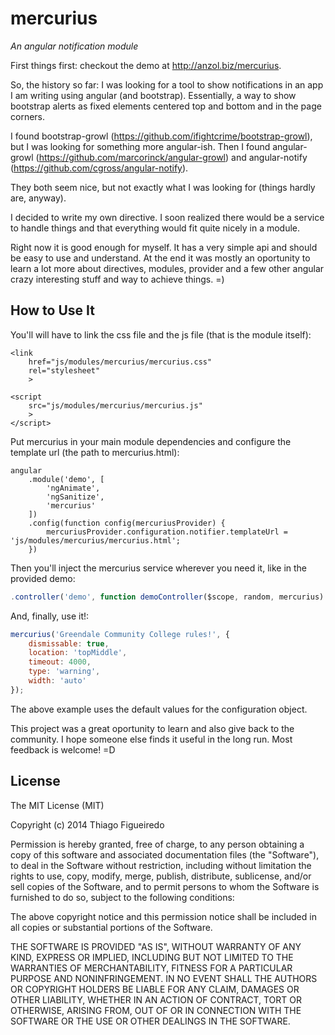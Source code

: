 mercurius
=========

_An angular notification module_

First things first: checkout the demo at http://anzol.biz/mercurius.

So, the history so far: I was looking for a tool to show notifications in an app I am writing using angular (and bootstrap). Essentially, a way to show bootstrap alerts as fixed elements centered top and bottom and in the page corners.

I found bootstrap-growl (https://github.com/ifightcrime/bootstrap-growl), but I was looking for something more angular-ish. Then I found angular-growl (https://github.com/marcorinck/angular-growl) and angular-notify (https://github.com/cgross/angular-notify).

They both seem nice, but not exactly what I was looking for (things hardly are, anyway).

I decided to write my own directive. I soon realized there would be a service to handle things and that everything would fit quite nicely in a module.

Right now it is good enough for myself. It has a very simple api and should be easy to use and understand. At the end it was mostly an oportunity to learn a lot more about directives, modules, provider and a few other angular crazy interesting stuff and way to achieve things. =)

## How to Use It

You'll will have to link the css file and the js file (that is the module itself):

    <link
        href="js/modules/mercurius/mercurius.css"
        rel="stylesheet"
        >

    <script
        src="js/modules/mercurius/mercurius.js"
        >
    </script>

Put mercurius in your main module dependencies and configure the template url (the path to mercurius.html):

    angular
        .module('demo', [
            'ngAnimate',
            'ngSanitize',
            'mercurius'
        ])
        .config(function config(mercuriusProvider) {
            mercuriusProvider.configuration.notifier.templateUrl = 'js/modules/mercurius/mercurius.html';
        })


Then you'll inject the mercurius service wherever you need it, like in the provided demo:

```javascript
.controller('demo', function demoController($scope, random, mercurius) {
```

And, finally, use it!:

```javascript
mercurius('Greendale Community College rules!', {
    dismissable: true,
    location: 'topMiddle',
    timeout: 4000,
    type: 'warning',
    width: 'auto'
});
```

The above example uses the default values for the configuration object.

This project was a great oportunity to learn and also give back to the community. I hope someone else finds it useful in the long run. Most feedback is welcome! =D

## License

The MIT License (MIT)

Copyright (c) 2014 Thiago Figueiredo

Permission is hereby granted, free of charge, to any person obtaining a copy of
this software and associated documentation files (the "Software"), to deal in
the Software without restriction, including without limitation the rights to
use, copy, modify, merge, publish, distribute, sublicense, and/or sell copies of
the Software, and to permit persons to whom the Software is furnished to do so,
subject to the following conditions:

The above copyright notice and this permission notice shall be included in all
copies or substantial portions of the Software.

THE SOFTWARE IS PROVIDED "AS IS", WITHOUT WARRANTY OF ANY KIND, EXPRESS OR
IMPLIED, INCLUDING BUT NOT LIMITED TO THE WARRANTIES OF MERCHANTABILITY, FITNESS
FOR A PARTICULAR PURPOSE AND NONINFRINGEMENT. IN NO EVENT SHALL THE AUTHORS OR
COPYRIGHT HOLDERS BE LIABLE FOR ANY CLAIM, DAMAGES OR OTHER LIABILITY, WHETHER
IN AN ACTION OF CONTRACT, TORT OR OTHERWISE, ARISING FROM, OUT OF OR IN
CONNECTION WITH THE SOFTWARE OR THE USE OR OTHER DEALINGS IN THE SOFTWARE.
